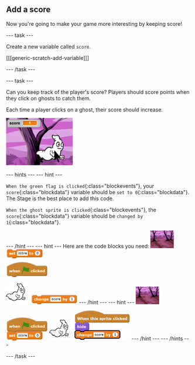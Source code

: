 ## Add a score

Now you're going to make your game more interesting by keeping score!

--- task ---

Create a new variable called `score`.

[[[generic-scratch-add-variable]]]

--- /task ---

--- task ---

Can you keep track of the player's score? Players should score points when they click on ghosts to catch them.

Each time a player clicks on a ghost, their score should increase.

![Increasing score](images/ghost-score-test.png)

--- hints ---
--- hint ---

`When the green flag is clicked`{:class="blockevents"}, your `score`{:class="blockdata"} variable should be `set to 0`{:class="blockdata"}. The Stage is the best place to add this code.

`When the ghost sprite is clicked`{:class="blockevents"}, the `score`{:class="blockdata"} variable should be `changed by 1`{:class="blockdata"}.

--- /hint ---
--- hint ---
Here are the code blocks you need:
![backdrop icon](images/ghost-backdrop.png)
![blocks_1545214935_0615172](images/blocks_1545214935_0615172.png)

![ghost-sprite](images/ghost-sprite.png)
![blocks_1545214936_1539679](images/blocks_1545214936_1539679.png)
--- /hint ---
--- hint ---
![backdrop icon](images/ghost-backdrop.png)

![blocks_1545214937_2202568](images/blocks_1545214937_2202568.png)
![ghost-sprite](images/ghost-sprite.png)
![blocks_1545214938_2925107](images/blocks_1545214938_2925107.png)
--- /hint ---
--- /hints ---

--- /task ---
